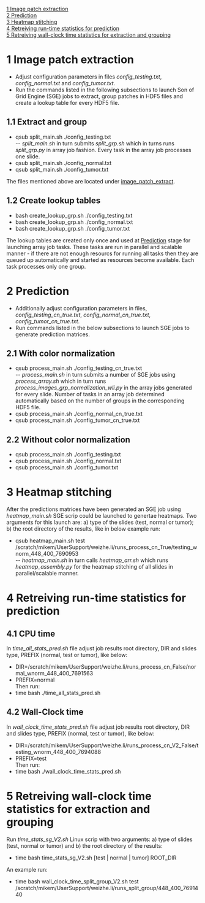 [1 Image patch extraction](#1-image-patch-extraction)  
[2 Prediction](#2-prediction)  
[3 Heatmap stitching](#3-heatmap-stitching)  
[4 Retreiving run-time statistics for prediction](#4-Retreiving-run-time-statistics-for-prediction)  
[5 Retreiving wall-clock time statistics for extraction and grouping](#5-Retreiving-wall-clock-time-statistics-for-extraction-and-grouping)  


# 1 Image patch extraction
- Adjust configuration parameters in files *config_testing.txt*, *config_normal.txt* and *config_tumor.txt*.
- Run the commands listed in the following subsections to launch Son of Grid Engine (SGE) jobs to extract, group patches in HDF5 files and create a lookup table for every HDF5 file. 
## 1.1 Extract and group
- qsub split_main.sh ./config_testing.txt  
-- *split_main.sh* in turn submits *split_grp.sh* which in turns runs *split_grp.py* in array job fashion. Every task in the array job processes one slide.
- qsub split_main.sh ./config_normal.txt  
- qsub split_main.sh ./config_tumor.txt  

The files mentioned above are located under <a href="https://github.com/DIDSR/HPC_DPAI/tree/master/image_patch_extract">image_patch_extract</a>.
## 1.2 Create lookup tables
- bash create_lookup_grp.sh ./config_testing.txt  
- bash create_lookup_grp.sh ./config_normal.txt  
- bash create_lookup_grp.sh ./config_tumor.txt  

The lookup tables are created only once and used at [Prediction](#2-prediction) stage for launching array job tasks. These tasks are run in parallel and scalable manner - if there are not enough resourcs for running all tasks then they are queued up automatically and started as resources become available. Each task processes only one group. 

# 2 Prediction
- Additionally adjust configuration parameters in files, *config_testing_cn_true.txt*, *config_normal_cn_true.txt*, *config_tumor_cn_true.txt*.
- Run commands listed in the below subsections to launch SGE jobs to generate prediction matrices.
## 2.1 With color normalization
- qsub process_main.sh ./config_testing_cn_true.txt  
-- *process_main.sh* in turn submits a number of SGE jobs using *process_array.sh* which in turn runs *process_images_grp_normalization_wli.py* in the array jobs generated for every slide. Number of tasks in an array job determined automatically based on the number of groups in the corresponding HDF5 file.
- qsub process_main.sh ./config_normal_cn_true.txt  
- qsub process_main.sh ./config_tumor_cn_true.txt  

## 2.2 Without color normalization 
- qsub process_main.sh ./config_testing.txt  
- qsub process_main.sh ./config_normal.txt  
- qsub process_main.sh ./config_tumor.txt  

# 3 Heatmap stitching
After the predictions matrices have been generated an SGE job using *heatmap_main.sh* SGE scrip could be launched to genertae heatmaps. Two arguments for this launch are: a) type of the slides (test, normal or tumor); b) the root directory of the results, like in below example run:  
- qsub heatmap_main.sh test /scratch/mikem/UserSupport/weizhe.li/runs_process_cn_True/testing_wnorm_448_400_7690953  
-- *heatmap_main.sh* in turn calls *heatmap_arr.sh* which runs *heatmap_assembly.py* for the heatmap stitching of all slides in parallel/scalable manner.
# 4 Retreiving run-time statistics for prediction
## 4.1 CPU time
In *time_all_stats_pred.sh* file adjust job results root directory, DIR and slides type, PREFIX (normal, test or tumor), like below:  
- DIR=/scratch/mikem/UserSupport/weizhe.li/runs_process_cn_False/normal_wnorm_448_400_7691563  
- PREFIX=normal  
Then run:  
- time bash ./time_all_stats_pred.sh
## 4.2 Wall-Clock time
In *wall_clock_time_stats_pred.sh* file adjust job results root directory, DIR and slides type, PREFIX (normal, test or tumor), like below:  
- DIR=/scratch/mikem/UserSupport/weizhe.li/runs_process_cn_V2_False/testing_wnorm_448_400_7694088  
- PREFIX=test  
Then run:  
- time bash ./wall_clock_time_stats_pred.sh  

# 5 Retreiving wall-clock time statistics for extraction and grouping
Run *time_stats_sg_V2.sh* Linux scrip with two arguments: a) type of slides (test, normal or tumor) and b) the root directory of the results:
- time bash time_stats_sg_V2.sh [test | normal | tumor] ROOT_DIR  

An example run:  
- time bash wall_clock_time_split_group_V2.sh test /scratch/mikem/UserSupport/weizhe.li/runs_split_group/448_400_7691440  

